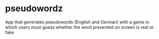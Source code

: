 # pseudowordz
App that generates pseudowords (English and German) with a game in which users must guess whether the word presented on screen is real or fake 
